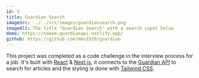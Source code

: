 ```yaml
---
id: 5
title: Guardian Search
imageSrc: ../../src/images/guardiansearch.png
imageAlt: The title "Guardian Search" with a search input below
demo: https://naeem-guardianapi.netlify.app/
github: https://github.com/mkn1920/guardian
---
```


This project was completed as a code challenge in the interview process for a job. It's built with [React](https://reactjs.org/) & [Next.js](https://nextjs.org/), it connects to the [Guardian API](https://open-platform.theguardian.com/) to search for articles and the styling is done with [Tailwind CSS](https://tailwindcss.com/).
